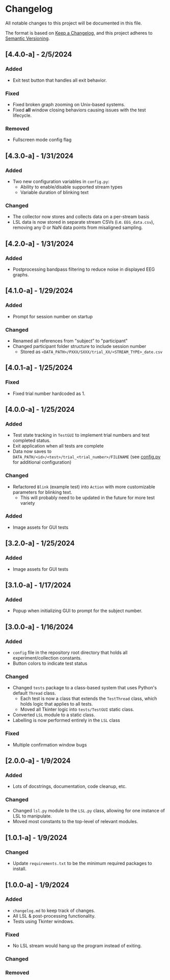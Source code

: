 # Changelog

All notable changes to this project will be documented in this file.

The format is based on [Keep a Changelog](https://keepachangelog.com/en/1.0.0/),
and this project adheres to [Semantic Versioning](https://semver.org/spec/v2.0.0.html).

## [4.4.0-a] - 2/5/2024

### Added
- Exit test button that handles all exit behavior.

### Fixed
- Fixed broken graph zooming on Unix-based systems.
- Fixed **all** window closing behaviors causing issues with the test lifecycle.

### Removed
- Fullscreen mode config flag

## [4.3.0-a] - 1/31/2024

### Added
- Two new configuration variables in `config.py`:
  - Ability to enable/disable supported stream types
  - Variable duration of blinking text

### Changed
- The collector now stores and collects data on a per-stream basis
- LSL data is now stored in separate stream CSVs (i.e. `EEG_data.csv`), removing any 0 or NaN data points from misaligned sampling.

## [4.2.0-a] - 1/31/2024

### Added
- Postprocessing bandpass filtering to reduce noise in displayed EEG graphs.

## [4.1.0-a] - 1/29/2024

### Added
- Prompt for session number on startup

### Changed
- Renamed all references from "subject" to "participant"
- Changed participant folder structure to include session number
  - Stored as `<DATA_PATH>/PXXX/SXXX/trial_XX/<STREAM_TYPE>_date.csv`

## [4.0.1-a] - 1/25/2024

### Fixed
- Fixed trial number hardcoded as 1.

## [4.0.0-a] - 1/25/2024

### Added
- Test state tracking in `TestGUI` to implement trial numbers and test completed status.
- Exit application when all tests are complete
- Data now saves to `DATA_PATH/<id>/<test>/trial_<trial_number>/FILENAME` (see [config.py](../config.py) for additional configuration)

### Changed
- Refactored `Blink` (example test) into `Action` with more customizable parameters for blinking text.
  - This will probably need to be updated in the future for more test variety

### Added
- Image assets for GUI tests

## [3.2.0-a] - 1/25/2024

### Added
- Image assets for GUI tests

## [3.1.0-a] - 1/17/2024

### Added
- Popup when initializing GUI to prompt for the subject number.

## [3.0.0-a] - 1/16/2024

### Added

- `config` file in the repository root directory that holds all experiment/collection constants.
- Button colors to indicate test status

### Changed

- Changed `tests` package to a class-based system that uses Python's default `Thread` class.
  - Each test is now a class that extends the `TestThread` class, which holds logic that applies to all tests.
  - Moved all Tkinter logic into `tests/TestGUI` static class.
- Converted `LSL` module to a static class.
- Labelling is now performed entirely in the `LSL` class

### Fixed
- Multiple confirmation window bugs

## [2.0.0-a] - 1/9/2024

### Added

- Lots of docstrings, documentation, code cleanup, etc.

### Changed

- Changed `lsl.py` module to the `LSL.py` class, allowing for one instance of LSL to manipulate.
- Moved most constants to the top-level of relevant modules.

## [1.0.1-a] - 1/9/2024

### Changed

- Update `requirements.txt` to be the minimum required packages to install.

## [1.0.0-a] - 1/9/2024

### Added

- `changelog.md` to keep track of changes.
- All LSL & post-processing functionality.
- Tests using Tkinter windows.

### Fixed

- No LSL stream would hang up the program instead of exiting.

### Changed

### Removed

